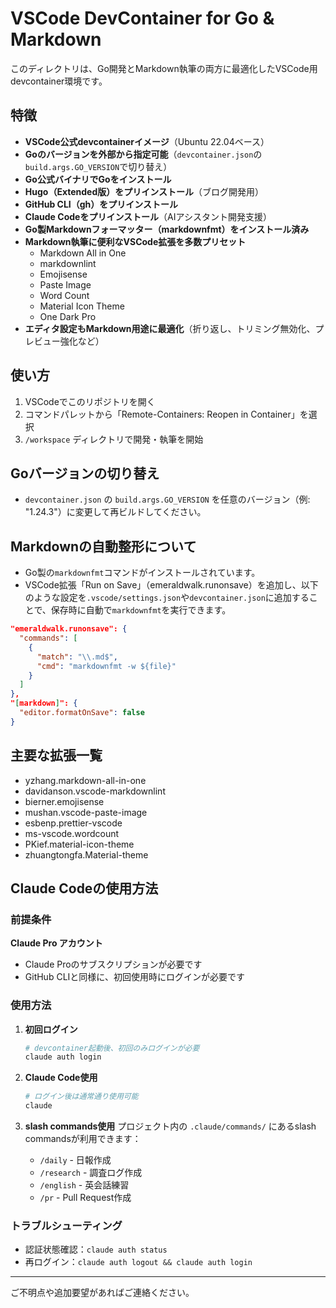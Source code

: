 # VSCode DevContainer for Go & Markdown

このディレクトリは、Go開発とMarkdown執筆の両方に最適化したVSCode用devcontainer環境です。

## 特徴
- **VSCode公式devcontainerイメージ**（Ubuntu 22.04ベース）
- **Goのバージョンを外部から指定可能**（`devcontainer.json`の`build.args.GO_VERSION`で切り替え）
- **Go公式バイナリでGoをインストール**
- **Hugo（Extended版）をプリインストール**（ブログ開発用）
- **GitHub CLI（gh）をプリインストール**
- **Claude Codeをプリインストール**（AIアシスタント開発支援）
- **Go製Markdownフォーマッター（markdownfmt）をインストール済み**
- **Markdown執筆に便利なVSCode拡張を多数プリセット**
    - Markdown All in One
    - markdownlint
    - Emojisense
    - Paste Image
    - Word Count
    - Material Icon Theme
    - One Dark Pro
- **エディタ設定もMarkdown用途に最適化**（折り返し、トリミング無効化、プレビュー強化など）

## 使い方
1. VSCodeでこのリポジトリを開く
2. コマンドパレットから「Remote-Containers: Reopen in Container」を選択
3. `/workspace` ディレクトリで開発・執筆を開始

## Goバージョンの切り替え
- `devcontainer.json` の `build.args.GO_VERSION` を任意のバージョン（例: "1.24.3"）に変更して再ビルドしてください。

## Markdownの自動整形について
- Go製の`markdownfmt`コマンドがインストールされています。
- VSCode拡張「Run on Save」（emeraldwalk.runonsave）を追加し、以下のような設定を`.vscode/settings.json`や`devcontainer.json`に追加することで、保存時に自動で`markdownfmt`を実行できます。

```json
"emeraldwalk.runonsave": {
  "commands": [
    {
      "match": "\\.md$",
      "cmd": "markdownfmt -w ${file}"
    }
  ]
},
"[markdown]": {
  "editor.formatOnSave": false
}
```

## 主要な拡張一覧
- yzhang.markdown-all-in-one
- davidanson.vscode-markdownlint
- bierner.emojisense
- mushan.vscode-paste-image
- esbenp.prettier-vscode
- ms-vscode.wordcount
- PKief.material-icon-theme
- zhuangtongfa.Material-theme

## Claude Codeの使用方法

### 前提条件
**Claude Pro アカウント**
- Claude Proのサブスクリプションが必要です
- GitHub CLIと同様に、初回使用時にログインが必要です

### 使用方法
1. **初回ログイン**
   ```bash
   # devcontainer起動後、初回のみログインが必要
   claude auth login
   ```

2. **Claude Code使用**
   ```bash
   # ログイン後は通常通り使用可能
   claude
   ```

3. **slash commands使用**
   プロジェクト内の `.claude/commands/` にあるslash commandsが利用できます：
   - `/daily` - 日報作成
   - `/research` - 調査ログ作成  
   - `/english` - 英会話練習
   - `/pr` - Pull Request作成

### トラブルシューティング
- 認証状態確認：`claude auth status`
- 再ログイン：`claude auth logout && claude auth login`

---

ご不明点や追加要望があればご連絡ください。